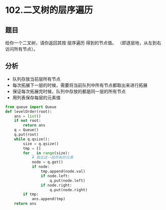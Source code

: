 # 102.二叉树的层序遍历
## 题目
给你一个二叉树，请你返回其按 层序遍历 得到的节点值。 （即逐层地，从左到右访问所有节点）。

## 分析
* 队列存放当前层所有节点
* 每次拓展下一层的时候，需要将当前队列中所有节点都取出来进行拓展
* 保证每次拓展完时候，队列中存放的都是同一层的所有节点
* 用列表保存每层的元素值

```python
from queue import Queue
def levelOrder(root):
    ans = list()
    if not root:
        return ans
    q = Queue()
    q.put(root)
    while q.qsize():
        size = q.qsize()
        tmp = []
        for _ in range(size):
            # 取出这一层所有的元素
            node = q.get()
            if node:
                tmp.append(node.val)
                if node.left:
                    q.put(node.left)
                if node.right:
                    q.put(node.right)
        if tmp:
            ans.append(tmp)
    return ans
```
